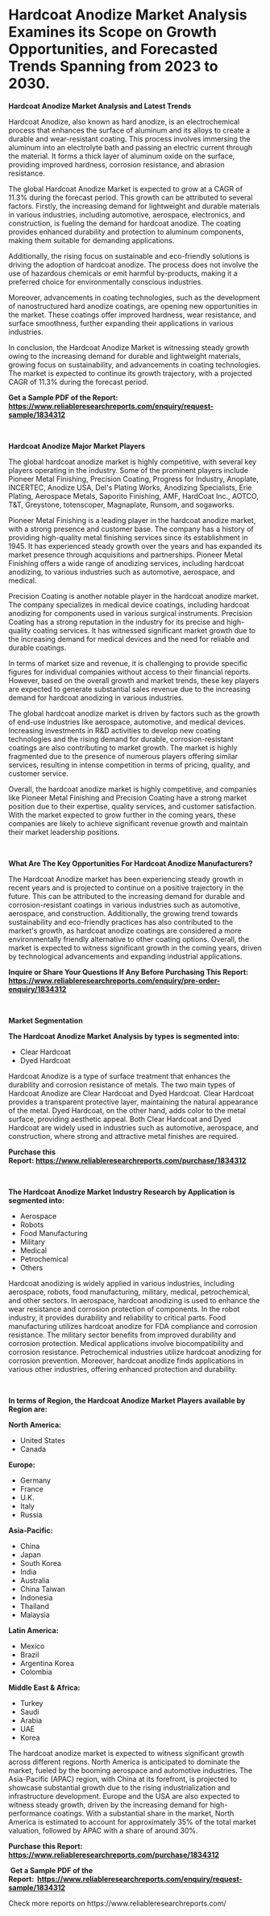 <p><h1>Hardcoat Anodize Market Analysis Examines its Scope on Growth Opportunities, and Forecasted Trends Spanning from 2023 to 2030.</h1></p><p><strong>Hardcoat Anodize Market Analysis and Latest Trends</strong></p>
<p><p>Hardcoat Anodize, also known as hard anodize, is an electrochemical process that enhances the surface of aluminum and its alloys to create a durable and wear-resistant coating. This process involves immersing the aluminum into an electrolyte bath and passing an electric current through the material. It forms a thick layer of aluminum oxide on the surface, providing improved hardness, corrosion resistance, and abrasion resistance.</p><p>The global Hardcoat Anodize Market is expected to grow at a CAGR of 11.3% during the forecast period. This growth can be attributed to several factors. Firstly, the increasing demand for lightweight and durable materials in various industries, including automotive, aerospace, electronics, and construction, is fueling the demand for hardcoat anodize. The coating provides enhanced durability and protection to aluminum components, making them suitable for demanding applications.</p><p>Additionally, the rising focus on sustainable and eco-friendly solutions is driving the adoption of hardcoat anodize. The process does not involve the use of hazardous chemicals or emit harmful by-products, making it a preferred choice for environmentally conscious industries.</p><p>Moreover, advancements in coating technologies, such as the development of nanostructured hard anodize coatings, are opening new opportunities in the market. These coatings offer improved hardness, wear resistance, and surface smoothness, further expanding their applications in various industries.</p><p>In conclusion, the Hardcoat Anodize Market is witnessing steady growth owing to the increasing demand for durable and lightweight materials, growing focus on sustainability, and advancements in coating technologies. The market is expected to continue its growth trajectory, with a projected CAGR of 11.3% during the forecast period.</p></p>
<p><strong>Get a Sample PDF of the Report:&nbsp; <a href="https://www.reliableresearchreports.com/enquiry/request-sample/1834312">https://www.reliableresearchreports.com/enquiry/request-sample/1834312</a></strong></p>
<p>&nbsp;</p>
<p><strong>Hardcoat Anodize Major Market Players</strong></p>
<p><p>The global hardcoat anodize market is highly competitive, with several key players operating in the industry. Some of the prominent players include Pioneer Metal Finishing, Precision Coating, Progress for Industry, Anoplate, INCERTEC, Anodize USA, Del's Plating Works, Anodizing Specialists, Erie Plating, Aerospace Metals, Saporito Finishing, AMF, HardCoat Inc., AOTCO, T&T, Greystone, totenscoper, Magnaplate, Runsom, and sogaworks. </p><p>Pioneer Metal Finishing is a leading player in the hardcoat anodize market, with a strong presence and customer base. The company has a history of providing high-quality metal finishing services since its establishment in 1945. It has experienced steady growth over the years and has expanded its market presence through acquisitions and partnerships. Pioneer Metal Finishing offers a wide range of anodizing services, including hardcoat anodizing, to various industries such as automotive, aerospace, and medical.</p><p>Precision Coating is another notable player in the hardcoat anodize market. The company specializes in medical device coatings, including hardcoat anodizing for components used in various surgical instruments. Precision Coating has a strong reputation in the industry for its precise and high-quality coating services. It has witnessed significant market growth due to the increasing demand for medical devices and the need for reliable and durable coatings.</p><p>In terms of market size and revenue, it is challenging to provide specific figures for individual companies without access to their financial reports. However, based on the overall growth and market trends, these key players are expected to generate substantial sales revenue due to the increasing demand for hardcoat anodizing in various industries.</p><p>The global hardcoat anodize market is driven by factors such as the growth of end-use industries like aerospace, automotive, and medical devices. Increasing investments in R&D activities to develop new coating technologies and the rising demand for durable, corrosion-resistant coatings are also contributing to market growth. The market is highly fragmented due to the presence of numerous players offering similar services, resulting in intense competition in terms of pricing, quality, and customer service.</p><p>Overall, the hardcoat anodize market is highly competitive, and companies like Pioneer Metal Finishing and Precision Coating have a strong market position due to their expertise, quality services, and customer satisfaction. With the market expected to grow further in the coming years, these companies are likely to achieve significant revenue growth and maintain their market leadership positions.</p></p>
<p>&nbsp;</p>
<p><strong>What Are The Key Opportunities For Hardcoat Anodize Manufacturers?</strong></p>
<p><p>The Hardcoat Anodize market has been experiencing steady growth in recent years and is projected to continue on a positive trajectory in the future. This can be attributed to the increasing demand for durable and corrosion-resistant coatings in various industries such as automotive, aerospace, and construction. Additionally, the growing trend towards sustainability and eco-friendly practices has also contributed to the market's growth, as hardcoat anodize coatings are considered a more environmentally friendly alternative to other coating options. Overall, the market is expected to witness significant growth in the coming years, driven by technological advancements and expanding industrial applications.</p></p>
<p><strong>Inquire or Share Your Questions If Any Before Purchasing This Report: <a href="https://www.reliableresearchreports.com/enquiry/pre-order-enquiry/1834312">https://www.reliableresearchreports.com/enquiry/pre-order-enquiry/1834312</a></strong></p>
<p>&nbsp;</p>
<p><strong>Market Segmentation</strong></p>
<p><strong>The Hardcoat Anodize Market Analysis by types is segmented into:</strong></p>
<p><ul><li>Clear Hardcoat</li><li>Dyed Hardcoat</li></ul></p>
<p><p>Hardcoat Anodize is a type of surface treatment that enhances the durability and corrosion resistance of metals. The two main types of Hardcoat Anodize are Clear Hardcoat and Dyed Hardcoat. Clear Hardcoat provides a transparent protective layer, maintaining the natural appearance of the metal. Dyed Hardcoat, on the other hand, adds color to the metal surface, providing aesthetic appeal. Both Clear Hardcoat and Dyed Hardcoat are widely used in industries such as automotive, aerospace, and construction, where strong and attractive metal finishes are required.</p></p>
<p><strong>Purchase this Report:&nbsp;<a href="https://www.reliableresearchreports.com/purchase/1834312">https://www.reliableresearchreports.com/purchase/1834312</a></strong></p>
<p>&nbsp;</p>
<p><strong>The Hardcoat Anodize Market Industry Research by Application is segmented into:</strong></p>
<p><ul><li>Aerospace</li><li>Robots</li><li>Food Manufacturing</li><li>Military</li><li>Medical</li><li>Petrochemical</li><li>Others</li></ul></p>
<p><p>Hardcoat anodizing is widely applied in various industries, including aerospace, robots, food manufacturing, military, medical, petrochemical, and other sectors. In aerospace, hardcoat anodizing is used to enhance the wear resistance and corrosion protection of components. In the robot industry, it provides durability and reliability to critical parts. Food manufacturing utilizes hardcoat anodize for FDA compliance and corrosion resistance. The military sector benefits from improved durability and corrosion protection. Medical applications involve biocompatibility and corrosion resistance. Petrochemical industries utilize hardcoat anodizing for corrosion prevention. Moreover, hardcoat anodize finds applications in various other industries, offering enhanced protection and durability.</p></p>
<p>&nbsp;</p>
<p><strong>In terms of Region, the Hardcoat Anodize Market Players available by Region are:</strong></p>
<p>
    <p> <strong> North America: </strong>
        <ul>
            <li>United States</li>
            <li>Canada</li>
        </ul>
        </p> 
    <p> <strong> Europe: </strong>
        <ul>
            <li>Germany</li>
            <li>France</li>
            <li>U.K.</li>
            <li>Italy</li>
            <li>Russia</li>
        </ul>
        </p> 
    <p> <strong> Asia-Pacific: </strong>
        <ul>
            <li>China</li>
            <li>Japan</li>
            <li>South Korea</li>
            <li>India</li>
            <li>Australia</li>
            <li>China Taiwan</li>
            <li>Indonesia</li>
            <li>Thailand</li>
            <li>Malaysia</li>
        </ul>
        </p> 
    <p> <strong> Latin America: </strong>
        <ul>
            <li>Mexico</li>
            <li>Brazil</li>
            <li>Argentina Korea</li>
            <li>Colombia</li>
        </ul>
        </p> 
    <p> <strong> Middle East & Africa: </strong>
        <ul>
            <li>Turkey</li>
            <li>Saudi</li>
            <li>Arabia</li>
            <li>UAE</li>
            <li>Korea</li>
        </ul>
    </p>
    </p>
<p><p>The hardcoat anodize market is expected to witness significant growth across different regions. North America is anticipated to dominate the market, fueled by the booming aerospace and automotive industries. The Asia-Pacific (APAC) region, with China at its forefront, is projected to showcase substantial growth due to the rising industrialization and infrastructure development. Europe and the USA are also expected to witness steady growth, driven by the increasing demand for high-performance coatings. With a substantial share in the market, North America is estimated to account for approximately 35% of the total market valuation, followed by APAC with a share of around 30%.</p></p>
<p><strong>Purchase this Report: <a href="https://www.reliableresearchreports.com/purchase/1834312">https://www.reliableresearchreports.com/purchase/1834312</a></strong></p>
<p>&nbsp;<strong>Get a Sample PDF of the Report:&nbsp;&nbsp;<a href="https://www.reliableresearchreports.com/enquiry/request-sample/1834312">https://www.reliableresearchreports.com/enquiry/request-sample/1834312</a></strong></p>
<p><strong></strong></p>
<p>Check more reports on https://www.reliableresearchreports.com/</p>